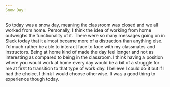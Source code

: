 ```yaml
---
Snow Day!
---
```


So today was a snow day, meaning the classroom was closed and we all worked from home. Personally, I think the idea of working from home outweighs the functionality of it. There were so many messages going on in Slack today that it almost became more of a distraction than anything else. I'd much rather be able to interact face to face with my classmates and instructors. Being at home kind of made the day feel longer and not as interesting as compared to being in the classroom. I think having a position where you would work at home every day would be a bit of a struggle for me at first to transition to that type of work day. I believe I could do it but if I had the choice, I think I would choose otherwise. It was a good thing to experience though today.